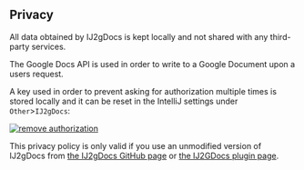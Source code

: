 ## Privacy
All data obtained by IJ2gDocs is kept locally and not shared with any third-party services.

The Google Docs API is used in order to write to a Google Document upon a users request.

A key used in order to prevent asking for authorization multiple times is stored locally and it can be reset in the IntelliJ settings under `Other`>`IJ2gDocs`:

[![remove authorization](https://user-images.githubusercontent.com/34687786/132127333-267dc01e-2a21-4460-aab7-e23349d826e4.png)](https://user-images.githubusercontent.com/34687786/132127333-267dc01e-2a21-4460-aab7-e23349d826e4.png)

This privacy policy is only valid if you use an unmodified version of IJ2gDocs from [the IJ2gDocs GitHub page](https://github.com/danthe1st/IJ2GDocs) or [the IJ2GDocs plugin page](https://plugins.jetbrains.com/plugin/17433-ij2gdocs).